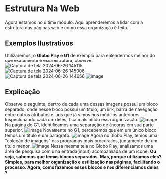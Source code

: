 # Estrutura Na Web 
Agora estamos no último módulo. Aqui aprenderemos a lidar com a estrutura das páginas web e como essa organização é feita.
## Exemplos Ilustrativos
Utilizaremos, o **Globo Play e G1** de exemplo para entendermos melhor do que exatamente é essa estrutura, observe:
![Captura de tela 2024-06-26 145115](https://github.com/Karlos-Eduardo-Mrqs/Construcao-Html-Css-Javascript/assets/172524894/ca011028-6633-4204-b50c-a7eac964e7f2)
![Captura de tela 2024-06-26 145006](https://github.com/Karlos-Eduardo-Mrqs/Construcao-Html-Css-Javascript/assets/172524894/a8a9c4aa-fd48-450b-aef0-67cd903c34e3)
![Captura de tela 2024-06-26 144656](https://github.com/Karlos-Eduardo-Mrqs/Construcao-Html-Css-Javascript/assets/172524894/0055d577-36ad-42e3-aa2e-dea36834b6e1)
![image](https://github.com/Karlos-Eduardo-Mrqs/Construcao-Html-Css-Javascript/assets/172524894/8b8f0297-2f02-4f63-a531-3175352a4dec)
## Explicação
Observe o seguinte, dentro de cada uma dessas imagens possui um bloco separado, onde nesse bloco possui um título, um link, barra de navegação entre outros atributos e 
tags que já vimos nos módulos anteriores. Inspecionando cada um deles, fica mais nítido essa organização:
![image](https://github.com/Karlos-Eduardo-Mrqs/Construcao-Html-Css-Javascript/assets/172524894/827041a5-b59f-4727-8f8a-612ea134d740)
Na página do G1, identificamos uma separação de âncoras em sua parte superior.
![image](https://github.com/Karlos-Eduardo-Mrqs/Construcao-Html-Css-Javascript/assets/172524894/9f4f1ef9-9fac-4294-a28e-476e1f17eafd)
Novamente no G1, percebemos que em um único bloco temos um título e um parágrafo.
![image](https://github.com/Karlos-Eduardo-Mrqs/Construcao-Html-Css-Javascript/assets/172524894/ad941bc8-3b7b-4022-ace7-2f53d361220f)
Agora no Globo Play, temos uma "coleção de imagens" dos programas mais procurados, juntamente de um título menor.
![image](https://github.com/Karlos-Eduardo-Mrqs/Construcao-Html-Css-Javascript/assets/172524894/9715632a-4193-4293-9ff4-568e89b57082)
Nessa mesma tela no Globo Play, analisamos uma área de pesquisa com uma entrada(input) acompanhada de um ícone.
**Ou seja, sabemos que temos blocos separados. Mas, porque utilizamos eles? Simples, para melhor organização e estilização nas páginas, facilitando o processo. Agora, como fazemos esses blocos e nos diferenciamos deles ?**